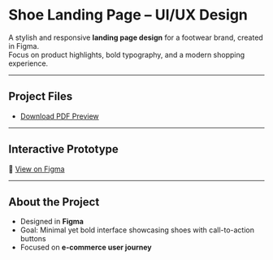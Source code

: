 # Shoe Landing Page – UI/UX Design

A stylish and responsive **landing page design** for a footwear brand, created in Figma.  
Focus on product highlights, bold typography, and a modern shopping experience.

---

## Project Files
- [Download PDF Preview](https://github.com/Arsen1233/Shoe_landing_page_ui-ux/commit/dadba0814f6cf157d42e252e653ab1a2a4c29a7b)

---

## Interactive Prototype
🔗 [View on Figma](https://www.figma.com/design/zrs9b8aSwPYZdViryGbnkE/SHOE?node-id=0-1&t=6gSo6U0XJeRT0C4g-1)

---

## About the Project
- Designed in **Figma**
- Goal: Minimal yet bold interface showcasing shoes with call-to-action buttons
- Focused on **e-commerce user journey**
